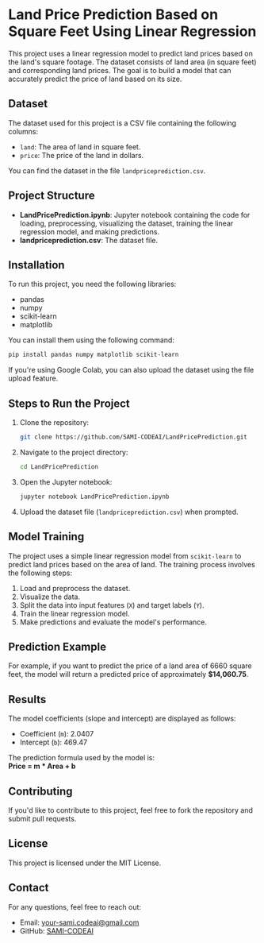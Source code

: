 # Land Price Prediction Based on Square Feet Using Linear Regression

This project uses a linear regression model to predict land prices based on the land's square footage. The dataset consists of land area (in square feet) and corresponding land prices. The goal is to build a model that can accurately predict the price of land based on its size.

## Dataset
The dataset used for this project is a CSV file containing the following columns:
- `land`: The area of land in square feet.
- `price`: The price of the land in dollars.

You can find the dataset in the file `landpriceprediction.csv`.

## Project Structure
- **LandPricePrediction.ipynb**: Jupyter notebook containing the code for loading, preprocessing, visualizing the dataset, training the linear regression model, and making predictions.
- **landpriceprediction.csv**: The dataset file.

## Installation
To run this project, you need the following libraries:
- pandas
- numpy
- scikit-learn
- matplotlib

You can install them using the following command:

```bash
pip install pandas numpy matplotlib scikit-learn
```

If you're using Google Colab, you can also upload the dataset using the file upload feature.

## Steps to Run the Project
1. Clone the repository:
   ```bash
   git clone https://github.com/SAMI-CODEAI/LandPricePrediction.git
   ```
2. Navigate to the project directory:
   ```bash
   cd LandPricePrediction
   ```
3. Open the Jupyter notebook:
   ```bash
   jupyter notebook LandPricePrediction.ipynb
   ```
4. Upload the dataset file (`landpriceprediction.csv`) when prompted.

## Model Training
The project uses a simple linear regression model from `scikit-learn` to predict land prices based on the area of land. The training process involves the following steps:
1. Load and preprocess the dataset.
2. Visualize the data.
3. Split the data into input features (`X`) and target labels (`Y`).
4. Train the linear regression model.
5. Make predictions and evaluate the model's performance.

## Prediction Example
For example, if you want to predict the price of a land area of 6660 square feet, the model will return a predicted price of approximately **$14,060.75**.

## Results
The model coefficients (slope and intercept) are displayed as follows:
- Coefficient (`m`): 2.0407
- Intercept (`b`): 469.47

The prediction formula used by the model is:  
**Price = m * Area + b**

## Contributing
If you'd like to contribute to this project, feel free to fork the repository and submit pull requests.

## License
This project is licensed under the MIT License.

## Contact
For any questions, feel free to reach out:
- Email: your-sami.codeai@gmail.com
- GitHub: [SAMI-CODEAI](https://github.com/SAMI-CODEAI)

